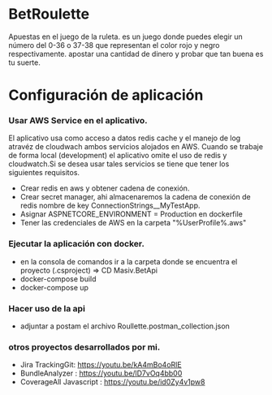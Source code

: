 # BetRoulette
 Apuestas en el juego de la ruleta. es un juego donde puedes elegir un número del 0-36 o 37-38 que representan el color rojo y negro respectivamente. apostar una cantidad de   dinero
y probar que tan buena es tu suerte.
# Configuración de aplicación

### Usar AWS Service en el aplicativo.
El aplicativo usa como acceso a datos redis cache y el manejo de log atravéz de cloudwach ambos servicios alojados en AWS. Cuando se trabaje de forma local (development) el aplicativo omite el uso de redis y cloudwatch.Si se desea usar tales servicios   se tiene que tener los siguientes requisitos.
- Crear redis en aws y obtener cadena de conexión.
- Crear secret manager, ahi almacenaremos la cadena de conexión de redis nombre de key ConnectionStrings__MyTestApp.
- Asignar ASPNETCORE_ENVIRONMENT = Production en dockerfile
- Tener las credenciales de AWS en la carpeta "%UserProfile%\.aws"

### Ejecutar la aplicación con docker.
 
- en la consola de comandos ir a la carpeta donde se encuentra el proyecto (.csproject) => CD Masiv.BetApi
- docker-compose build
- docker-compose up
### Hacer uso de la api
- adjuntar a postam el archivo Roullette.postman_collection.json
### otros proyectos desarrollados por mi.

- Jira TrackingGit: https://youtu.be/kA4mBo4oRlE
- BundleAnalyzer : https://youtu.be/lD7vOq4bb00
- CoverageAll Javascript : https://youtu.be/id0Zy4v1pw8




